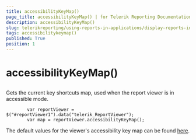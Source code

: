 ```yaml
---
title: accessibilityKeyMap()
page_title: accessibilityKeyMap() | for Telerik Reporting Documentation
description: accessibilityKeyMap()
slug: telerikreporting/using-reports-in-applications/display-reports-in-applications/web-application/html5-report-viewer/api-reference/reportviewer/methods/accessibilitykeymap()
tags: accessibilitykeymap()
published: True
position: 1
---
```


# accessibilityKeyMap()



## 

Gets the current key shortcuts map, used when the report viewer is in accessible mode.
        

	
            var reportViewer = $("#reportViewer1").data("telerik_ReportViewer");            
            var map = reportViewer.accessibilityKeyMap();
          



The default values for the viewer's accessibility key map can be found
          [here](55754fd3-073a-411b-bc58-42bfecefbc5b#accessibility-key-map).
        
